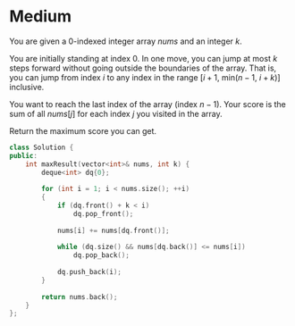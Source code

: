 # Medium

You are given a 0-indexed integer array $nums$ and an integer $k$.

You are initially standing at index $0$. In one move, you can jump at most $k$ steps forward without going outside the boundaries of the array. That is, you can jump from index $i$ to any index in the range [$i + 1$, min($n - 1$, $i + k$)] inclusive.

You want to reach the last index of the array (index $n - 1$). Your score is the sum of all $nums[j]$ for each index $j$ you visited in the array.

Return the maximum score you can get.

```cpp
class Solution {
public:
    int maxResult(vector<int>& nums, int k) {
        deque<int> dq{0};
        
        for (int i = 1; i < nums.size(); ++i)
        {
            if (dq.front() + k < i)
                dq.pop_front();
            
            nums[i] += nums[dq.front()];
            
            while (dq.size() && nums[dq.back()] <= nums[i])
                dq.pop_back();
            
            dq.push_back(i);
        }
        
        return nums.back();
    }
};
```
